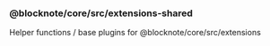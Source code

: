 ### @blocknote/core/src/extensions-shared

Helper functions / base plugins for @blocknote/core/src/extensions